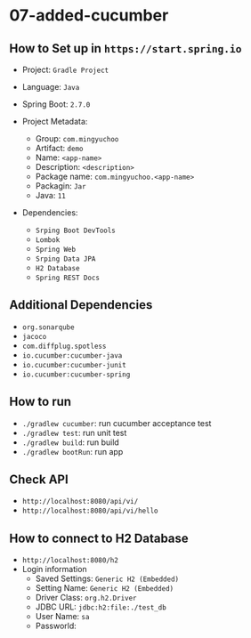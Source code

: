 # 07-added-cucumber

## How to Set up in `https://start.spring.io`

- Project: `Gradle Project`
- Language: `Java`
- Spring Boot: `2.7.0`
- Project Metadata:

  - Group: `com.mingyuchoo`
  - Artifact: `demo`
  - Name: `<app-name>`
  - Description: `<description>`
  - Package name: `com.mingyuchoo.<app-name>`
  - Packagin: `Jar`
  - Java: `11`

- Dependencies:
  - `Srping Boot DevTools`
  - `Lombok`
  - `Spring Web`
  - `Srping Data JPA`
  - `H2 Database`
  - `Spring REST Docs`

## Additional Dependencies

- `org.sonarqube`
- `jacoco`
- `com.diffplug.spotless`
- `io.cucumber:cucumber-java`
- `io.cucumber:cucumber-junit`
- `io.cucumber:cucumber-spring`

## How to run

- `./gradlew cucumber`: run cucumber acceptance test
- `./gradlew test`: run unit test
- `./gradlew build`: run build
- `./gradlew bootRun`: run app

## Check API

- `http://localhost:8080/api/vi/`
- `http://localhost:8080/api/vi/hello`

## How to connect to H2 Database

- `http://localhost:8080/h2`
- Login information
  - Saved Settings: `Generic H2 (Embedded)`
  - Setting Name: `Generic H2 (Embedded)`
  - Driver Class: `org.h2.Driver`
  - JDBC URL: `jdbc:h2:file:./test_db`
  - User Name: `sa`
  - Passworld:
